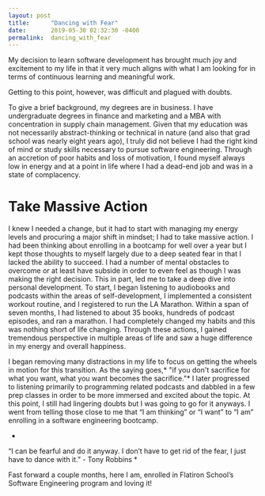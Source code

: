 ```yaml
---
layout: post
title:      "Dancing with Fear"
date:       2019-05-30 02:32:30 -0400
permalink:  dancing_with_fear
---
```



My decision to learn software development has brought much joy and excitement to my life in that it very much aligns with what I am looking for in terms of continuous learning and meaningful work.

Getting to this point, however, was difficult and plagued with doubts.

To give a brief background, my degrees are in business. I have undergraduate degrees in finance and marketing and a MBA with concentration in supply chain management. Given that my education was not necessarily abstract-thinking or technical in nature (and also that grad school was nearly eight years ago), I truly did not believe I had the right kind of mind or study skills necessary to pursue software engineering. Through an accretion of poor habits and loss of motivation, I found myself always low in energy and at a point in life where I had a dead-end job and was in a state of complacency. 

# Take Massive Action

I knew I needed a change, but it had to start with managing my energy levels and procuring a major shift in mindset; I had to take massive action. I had been thinking about enrolling in a bootcamp for well over a year but I kept those thoughts to myself largely due to a deep seated fear in that I lacked the ability to succeed. I had a number of mental obstacles to overcome or at least have subside in order to even feel as though I was making the right decision. This in part, led me to take a deep dive into personal development. To start, I began listening to audiobooks and podcasts within the areas of self-development, I implemented a consistent workout routine, and I registered to run the LA Marathon. Within a span of seven months, I had listened to about 35 books, hundreds of podcast episodes, and ran a marathon. I had completely changed my habits and this was nothing short of life changing. Through these actions, I gained tremendous perspective in multiple areas of life and saw a huge difference in my energy and overall happiness. 

I began removing many distractions in my life to focus on getting the wheels in motion for this transition. As the saying goes,* "if you don't sacrifice for what you want, what you want becomes the sacrifice."* I later progressed to listening primarily to programming related podcasts and dabbled in a few prep classes in order to be more immersed and excited about the topic. At this point, I still had lingering doubts but I was going to go for it anyways. I went from telling those close to me that “I am thinking” or “I want” to “I am” enrolling in a software engineering bootcamp.


*
“I can be fearful and do it anyway. I don’t have to get rid of the fear, I just have to dance with it.”  - Tony Robbins
*


Fast forward a couple months, here I am, enrolled in Flatiron School’s Software Engineering program and loving it!


